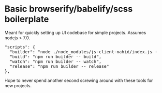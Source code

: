 # Basic browserify/babelify/scss boilerplate

Meant for quickly setting up UI codebase for simple projects. Assumes nodejs > 7.0.

<pre>
"scripts": {
  "builder": "node ./node_modules/js-client-nahid/index.js --base $PWD --dist dist --js js/index.js --scss scss/index.scss --static static --command",
  "build": "npm run builder -- build",
  "watch": "npm run builder -- watch",
  "release": "npm run builder -- release"
},
</pre>

Hope to never spend another second screwing around with these tools for new projects.

